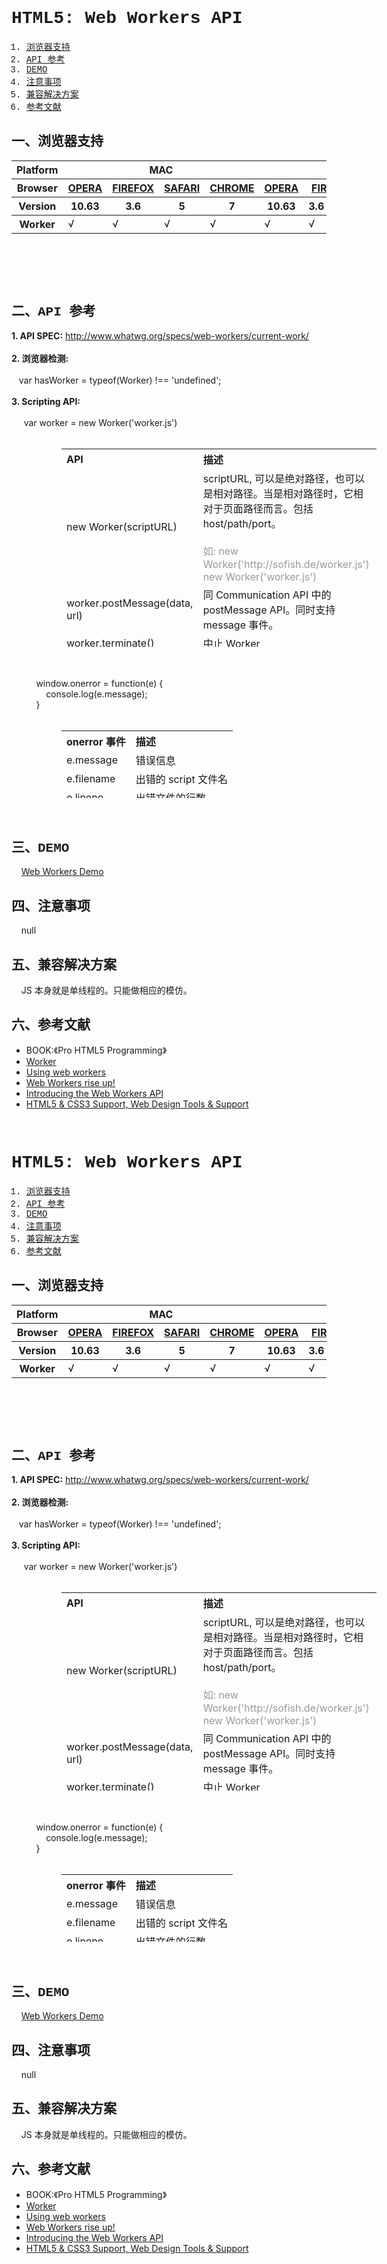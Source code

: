 <h1 style="font-family:Courier New">HTML5: Web Workers API</h1>
<ol style="font-family:Courier New"><li><a href="#spec-browser" target="_self">浏览器支持</a></li>
<li><a href="#spec-api" target="_self">API 参考</a></li>
<li><a href="#spec-demo" target="_self">DEMO</a></li>
<li><a href="#spec-caution" target="_self">注意事项</a></li>
<li><a href="#spec-solution" target="_self">兼容解决方案</a></li>
<li><a href="#spec-ref" target="_self">参考文献</a></li>
</ol>
<h2 id="spec-browser" style="font-family:Courier New">一、浏览器支持</h2>
<table class="litmus-browser-support-results zeroBorder" style="" summary="Browser support for HTML5 Forms Inputs" height="162" width="920">
<tbody>
<tr>
<th class="primary-heading" scope="row"><span class="offScreen">Platform</span></th>
<th class="primary-heading" colspan="4" scope="colgroup">MAC</th>
<th class="primary-heading" colspan="8" scope="colgroup">WIN</th>
<th class="offScreen">%</th>
</tr>
<tr>
<th class="row-heading secondary-heading" scope="row"><span class="offScreen">Browser</span></th>
<th class="browser-id browser-opera secondary-heading" colspan="1" scope="col"><a href="http://www.opera.com/browser/" target="_blank" title="Download the Opera web browser">OPERA</a></th>
<th class="browser-firefox browser-id secondary-heading" colspan="1" scope="col"><a href="http://www.mozilla-europe.org/en/firefox/" target="_blank" title="Download the Firefox web browser">FIREFOX</a></th>
<th class="browser-id browser-safari secondary-heading" colspan="1" scope="col"><a href="http://www.apple.com/safari/download/" target="_blank" title="Download the Safari web browser">SAFARI</a></th>
<th class="browser-chrome browser-id secondary-heading" colspan="1" scope="col"><a href="http://www.google.com/chrome/" target="_blank" title="Download the Chrome web browser">CHROME</a></th>
<th class="browser-id browser-opera secondary-heading" colspan="1" scope="col"><a href="http://www.opera.com/browser/" target="_blank" title="Download the Opera web browser">OPERA</a></th>
<th class="browser-firefox browser-id secondary-heading" colspan="2" scope="colgroup"><a href="http://www.mozilla-europe.org/en/firefox/" target="_blank" title="Download the Firefox web browser">FIREFOX</a></th>
<th class="browser-id browser-safari secondary-heading" colspan="1" scope="col"><a href="http://www.apple.com/safari/download/" target="_blank" title="Download the Safari web browser">SAFARI</a></th>
<th class="browser-id browser-ie secondary-heading" colspan="2" scope="colgroup"><a href="http://www.microsoft.com/ie/" target="_blank" title="Download the Ie web browser">IE</a></th>
<th class="browser-chrome browser-id secondary-heading" colspan="2" scope="colgroup"><a href="http://www.google.com/chrome/" target="_blank" title="Download the Chrome web browser">CHROME</a></th>
<th class="offScreen">&nbsp;</th>
</tr>
<tr>
<th class="row-heading tertiary-heading" scope="row"><span class="offScreen">Version</span></th>
<th class="tertiary-heading" scope="col"> 10.63 </th>
<th class="tertiary-heading" scope="col"> 3.6 </th>
<th class="tertiary-heading" scope="col"> 5 </th>
<th class="tertiary-heading" scope="col"> 7 </th>
<th class="tertiary-heading" scope="col"> 10.63 </th>
<th class="tertiary-heading" scope="col"> 3.6 </th>
<th class="tertiary-heading" scope="col"> 4.03 </th>
<th class="tertiary-heading" scope="col"> 5 </th>
<th class="tertiary-heading" scope="col"> 8 </th>
<th class="tertiary-heading" scope="col"> 9 </th>
<th class="tertiary-heading" scope="col"> 7 </th>
<th class="tertiary-heading" scope="col"> 8 </th>
<th class="offScreen">&nbsp;</th>
</tr>
</tbody>
<tbody>
<tr>
<th class="row-heading" scope="row">Worker</th>
<td>√<br>
</td>
<td>√<br>
</td>
<td class="supported">√</td>
<td class="supported">√</td>
<td>√</td>
<td>√</td>
<td class="supported">√</td>
<td class="supported">√</td>
<td>-</td>
<td>-</td>
<td class="supported">√</td>
<td class="supported">√</td>
<td class="grade-limited support-grade"> 78%</td>
</tr>
</tbody>
</table>
<br>
<h2 id="spec-api" style="font-family:Courier New">二、API 参考</h2>
<div style=""><b>1. API SPEC:</b> <a href="http://www.whatwg.org/specs/web-workers/current-work/" id="q622" title="http://www.whatwg.org/specs/web-workers/current-work/">http://www.whatwg.org/specs/web-workers/current-work/</a><br>
<br>
<b>2. 浏览器检测:</b><br>
<br>
&nbsp;&nbsp; var hasWorker = typeof(Worker) !== 'undefined';<br>
<br>
<b>3. Scripting API:</b><br>
<br>
&nbsp;&nbsp; &nbsp; var worker = new Worker('worker.js')<br>
<br>
</div>
<table class="zeroBorder" style="margin-left:80px" height="317" width="712">
<tbody>
<tr>
<th style="text-align:left">API<br>
</th>
<th style="text-align:left">描述<br>
</th>
</tr>
<tr>
<td style="text-align:left">new Worker(scriptURL)<br>
</td>
<td style="text-align:left">scriptURL, 可以是绝对路径，也可以是相对路径。当是相对路径时，它相对于页面路径而言。包括 host/path/port。<br>
<br>
<font color="#999999">如: new Worker('http://sofish.de/worker.js')</font><br style="color:#999999">
<font color="#999999">new Worker('worker.js')</font><br>
</td>
</tr>
<tr>
<td style="text-align:left">worker.postMessage(data, url)<br>
</td>
<td style="text-align:left">同 Communication API 中的 postMessage API。同时支持 message 事件。<br>
</td>
</tr>
<tr>
<td style="text-align:left">worker.terminate()<br>
</td>
<td style="text-align:left">中止 Worker<br>
</td>
</tr>
<tr>
<td style="text-align:left">importScripts(scriptURL [, scriptURL])<br>
</td>
<td style="text-align:left">导入 scirpt 文件。Web Workers 不能访问文档，HTML5 提供了一个全局的函数来导入 script 文件。多个文件可以使用分号隔开。<br>
<br>
<font color="#999999">注：Script 文件可能按不同的顺序下载。但执行会按照导入的顺序执行。</font><br>
</td>
</tr>
<tr>
<td style="text-align:left">navigator<br>
</td>
<td style="text-align:left">返回 navigator 对象<br>
</td>
</tr>
<tr>
<td style="text-align:left">location<br>
</td>
<td style="text-align:left">返回当前页面的 location 对象<br>
</td>
</tr>
<tr>
<td style="text-align:left">self<br>
</td>
<td style="text-align:left">指向全局 Worker 对象<br>
</td>
</tr>
</tbody>
</table>
<br>
&nbsp;&nbsp;&nbsp; <br>
&nbsp;&nbsp; &nbsp;&nbsp;&nbsp; &nbsp;&nbsp; window.onerror = function(e) {<br>
&nbsp;&nbsp; &nbsp;&nbsp;&nbsp; &nbsp;&nbsp;&nbsp; &nbsp;&nbsp; console.log(e.message);<br>
&nbsp;&nbsp; &nbsp;&nbsp;&nbsp; &nbsp;&nbsp; } &nbsp; &nbsp;&nbsp;&nbsp; &nbsp;&nbsp;&nbsp;&nbsp; <br>
<br>
<table class="zeroBorder" style="margin-left:80px" height="108" width="728">
<tbody>
<tr>
<th style="text-align:left">onerror 事件<br>
</th>
<th style="text-align:left">描述<br>
</th>
</tr>
<tr>
<td style="text-align:left">e.message<br>
</td>
<td style="text-align:left">错误信息<br>
</td>
</tr>
<tr>
<td style="text-align:left">e.filename<br>
</td>
<td style="text-align:left">出错的 script 文件名<br>
</td>
</tr>
<tr>
<td style="text-align:left">e.lineno<br>
</td>
<td style="text-align:left">出错文件的行数<br>
</td>
</tr>
</tbody>
</table>
<div style=""><br>
</div>
<h2 id="spec-demo" style="font-family:Courier New">三、DEMO</h2>
&nbsp;&nbsp;&nbsp; <a href="http://sofish.de/file/html5/worker/" id="e8m4" title="Web Workers Demo">Web Workers Demo</a><br>
<h2 id="spec-caution" style="font-family:Courier New">四、注意事项</h2>
&nbsp;&nbsp;&nbsp; null<br>
<h2 id="spec-solution" style="font-family:Courier New">五、兼容解决方案</h2>
&nbsp;&nbsp;&nbsp; JS 本身就是单线程的。只能做相应的模仿。<br>
<h2 id="spec-ref" style="font-family:Courier New">六、参考文献</h2>
<ul><li>BOOK:《Pro HTML5 Programming》</li>
<li><a class="internal" href="https://developer.mozilla.org/En/DOM/Worker" rel="internal">Worker</a><br>
</li>
<li><a href="https://developer.mozilla.org/En/Using_web_workers" id="vaie" title="Using web workers">Using web workers</a></li>
<li><a href="http://dev.opera.com/articles/view/web-workers-rise-up/" id="f4tw" title="Web Workers rise up!">Web Workers rise up!</a></li>
<li><a href="http://answers.oreilly.com/topic/1358-introducing-the-web-workers-api/">Introducing the Web Workers API</a><br>
</li>
<a href="http://dev.opera.com/articles/view/web-workers-rise-up/" id="nncz" title="Web Workers rise up!"></a><li><a href="http://www.findmebyip.com/litmus" title="HTML5 &amp; CSS3 Support, Web Design Tools &amp; Support">HTML5 &amp; CSS3 Support, Web Design Tools &amp; Support</a></li></ul>
<br style="font-family:Courier New">
<h1 style="font-family:Courier New">HTML5: Web Workers API</h1>
<ol style="font-family:Courier New"><li><a href="#spec-browser" target="_self">浏览器支持</a></li>
<li><a href="#spec-api" target="_self">API 参考</a></li>
<li><a href="#spec-demo" target="_self">DEMO</a></li>
<li><a href="#spec-caution" target="_self">注意事项</a></li>
<li><a href="#spec-solution" target="_self">兼容解决方案</a></li>
<li><a href="#spec-ref" target="_self">参考文献</a></li>
</ol>
<h2 id="spec-browser" style="font-family:Courier New">一、浏览器支持</h2>
<table class="litmus-browser-support-results zeroBorder" style="" summary="Browser support for HTML5 Forms Inputs" height="162" width="920">
<tbody>
<tr>
<th class="primary-heading" scope="row"><span class="offScreen">Platform</span></th>
<th class="primary-heading" colspan="4" scope="colgroup">MAC</th>
<th class="primary-heading" colspan="8" scope="colgroup">WIN</th>
<th class="offScreen">%</th>
</tr>
<tr>
<th class="row-heading secondary-heading" scope="row"><span class="offScreen">Browser</span></th>
<th class="browser-id browser-opera secondary-heading" colspan="1" scope="col"><a href="http://www.opera.com/browser/" target="_blank" title="Download the Opera web browser">OPERA</a></th>
<th class="browser-firefox browser-id secondary-heading" colspan="1" scope="col"><a href="http://www.mozilla-europe.org/en/firefox/" target="_blank" title="Download the Firefox web browser">FIREFOX</a></th>
<th class="browser-id browser-safari secondary-heading" colspan="1" scope="col"><a href="http://www.apple.com/safari/download/" target="_blank" title="Download the Safari web browser">SAFARI</a></th>
<th class="browser-chrome browser-id secondary-heading" colspan="1" scope="col"><a href="http://www.google.com/chrome/" target="_blank" title="Download the Chrome web browser">CHROME</a></th>
<th class="browser-id browser-opera secondary-heading" colspan="1" scope="col"><a href="http://www.opera.com/browser/" target="_blank" title="Download the Opera web browser">OPERA</a></th>
<th class="browser-firefox browser-id secondary-heading" colspan="2" scope="colgroup"><a href="http://www.mozilla-europe.org/en/firefox/" target="_blank" title="Download the Firefox web browser">FIREFOX</a></th>
<th class="browser-id browser-safari secondary-heading" colspan="1" scope="col"><a href="http://www.apple.com/safari/download/" target="_blank" title="Download the Safari web browser">SAFARI</a></th>
<th class="browser-id browser-ie secondary-heading" colspan="2" scope="colgroup"><a href="http://www.microsoft.com/ie/" target="_blank" title="Download the Ie web browser">IE</a></th>
<th class="browser-chrome browser-id secondary-heading" colspan="2" scope="colgroup"><a href="http://www.google.com/chrome/" target="_blank" title="Download the Chrome web browser">CHROME</a></th>
<th class="offScreen">&nbsp;</th>
</tr>
<tr>
<th class="row-heading tertiary-heading" scope="row"><span class="offScreen">Version</span></th>
<th class="tertiary-heading" scope="col"> 10.63 </th>
<th class="tertiary-heading" scope="col"> 3.6 </th>
<th class="tertiary-heading" scope="col"> 5 </th>
<th class="tertiary-heading" scope="col"> 7 </th>
<th class="tertiary-heading" scope="col"> 10.63 </th>
<th class="tertiary-heading" scope="col"> 3.6 </th>
<th class="tertiary-heading" scope="col"> 4.03 </th>
<th class="tertiary-heading" scope="col"> 5 </th>
<th class="tertiary-heading" scope="col"> 8 </th>
<th class="tertiary-heading" scope="col"> 9 </th>
<th class="tertiary-heading" scope="col"> 7 </th>
<th class="tertiary-heading" scope="col"> 8 </th>
<th class="offScreen">&nbsp;</th>
</tr>
</tbody>
<tbody>
<tr>
<th class="row-heading" scope="row">Worker</th>
<td>√<br>
</td>
<td>√<br>
</td>
<td class="supported">√</td>
<td class="supported">√</td>
<td>√</td>
<td>√</td>
<td class="supported">√</td>
<td class="supported">√</td>
<td>-</td>
<td>-</td>
<td class="supported">√</td>
<td class="supported">√</td>
<td class="grade-limited support-grade"> 78%</td>
</tr>
</tbody>
</table>
<br>
<h2 id="spec-api" style="font-family:Courier New">二、API 参考</h2>
<div style=""><b>1. API SPEC:</b> <a href="http://www.whatwg.org/specs/web-workers/current-work/" id="q622" title="http://www.whatwg.org/specs/web-workers/current-work/">http://www.whatwg.org/specs/web-workers/current-work/</a><br>
<br>
<b>2. 浏览器检测:</b><br>
<br>
&nbsp;&nbsp; var hasWorker = typeof(Worker) !== 'undefined';<br>
<br>
<b>3. Scripting API:</b><br>
<br>
&nbsp;&nbsp; &nbsp; var worker = new Worker('worker.js')<br>
<br>
</div>
<table class="zeroBorder" style="margin-left:80px" height="317" width="712">
<tbody>
<tr>
<th style="text-align:left">API<br>
</th>
<th style="text-align:left">描述<br>
</th>
</tr>
<tr>
<td style="text-align:left">new Worker(scriptURL)<br>
</td>
<td style="text-align:left">scriptURL, 可以是绝对路径，也可以是相对路径。当是相对路径时，它相对于页面路径而言。包括 host/path/port。<br>
<br>
<font color="#999999">如: new Worker('http://sofish.de/worker.js')</font><br style="color:#999999">
<font color="#999999">new Worker('worker.js')</font><br>
</td>
</tr>
<tr>
<td style="text-align:left">worker.postMessage(data, url)<br>
</td>
<td style="text-align:left">同 Communication API 中的 postMessage API。同时支持 message 事件。<br>
</td>
</tr>
<tr>
<td style="text-align:left">worker.terminate()<br>
</td>
<td style="text-align:left">中止 Worker<br>
</td>
</tr>
<tr>
<td style="text-align:left">importScripts(scriptURL [, scriptURL])<br>
</td>
<td style="text-align:left">导入 scirpt 文件。Web Workers 不能访问文档，HTML5 提供了一个全局的函数来导入 script 文件。多个文件可以使用分号隔开。<br>
<br>
<font color="#999999">注：Script 文件可能按不同的顺序下载。但执行会按照导入的顺序执行。</font><br>
</td>
</tr>
<tr>
<td style="text-align:left">navigator<br>
</td>
<td style="text-align:left">返回 navigator 对象<br>
</td>
</tr>
<tr>
<td style="text-align:left">location<br>
</td>
<td style="text-align:left">返回当前页面的 location 对象<br>
</td>
</tr>
<tr>
<td style="text-align:left">self<br>
</td>
<td style="text-align:left">指向全局 Worker 对象<br>
</td>
</tr>
</tbody>
</table>
<br>
&nbsp;&nbsp;&nbsp; <br>
&nbsp;&nbsp; &nbsp;&nbsp;&nbsp; &nbsp;&nbsp; window.onerror = function(e) {<br>
&nbsp;&nbsp; &nbsp;&nbsp;&nbsp; &nbsp;&nbsp;&nbsp; &nbsp;&nbsp; console.log(e.message);<br>
&nbsp;&nbsp; &nbsp;&nbsp;&nbsp; &nbsp;&nbsp; } &nbsp; &nbsp;&nbsp;&nbsp; &nbsp;&nbsp;&nbsp;&nbsp; <br>
<br>
<table class="zeroBorder" style="margin-left:80px" height="108" width="728">
<tbody>
<tr>
<th style="text-align:left">onerror 事件<br>
</th>
<th style="text-align:left">描述<br>
</th>
</tr>
<tr>
<td style="text-align:left">e.message<br>
</td>
<td style="text-align:left">错误信息<br>
</td>
</tr>
<tr>
<td style="text-align:left">e.filename<br>
</td>
<td style="text-align:left">出错的 script 文件名<br>
</td>
</tr>
<tr>
<td style="text-align:left">e.lineno<br>
</td>
<td style="text-align:left">出错文件的行数<br>
</td>
</tr>
</tbody>
</table>
<div style=""><br>
</div>
<h2 id="spec-demo" style="font-family:Courier New">三、DEMO</h2>
&nbsp;&nbsp;&nbsp; <a href="http://sofish.de/file/html5/worker/" id="e8m4" title="Web Workers Demo">Web Workers Demo</a><br>
<h2 id="spec-caution" style="font-family:Courier New">四、注意事项</h2>
&nbsp;&nbsp;&nbsp; null<br>
<h2 id="spec-solution" style="font-family:Courier New">五、兼容解决方案</h2>
&nbsp;&nbsp;&nbsp; JS 本身就是单线程的。只能做相应的模仿。<br>
<h2 id="spec-ref" style="font-family:Courier New">六、参考文献</h2>
<ul><li>BOOK:《Pro HTML5 Programming》</li>
<li><a class="internal" href="https://developer.mozilla.org/En/DOM/Worker" rel="internal">Worker</a><br>
</li>
<li><a href="https://developer.mozilla.org/En/Using_web_workers" id="vaie" title="Using web workers">Using web workers</a></li>
<li><a href="http://dev.opera.com/articles/view/web-workers-rise-up/" id="f4tw" title="Web Workers rise up!">Web Workers rise up!</a></li>
<li><a href="http://answers.oreilly.com/topic/1358-introducing-the-web-workers-api/">Introducing the Web Workers API</a><br>
</li>
<a href="http://dev.opera.com/articles/view/web-workers-rise-up/" id="nncz" title="Web Workers rise up!"></a><li><a href="http://www.findmebyip.com/litmus" title="HTML5 &amp; CSS3 Support, Web Design Tools &amp; Support">HTML5 &amp; CSS3 Support, Web Design Tools &amp; Support</a></li></ul>
<br style="font-family:Courier New">

